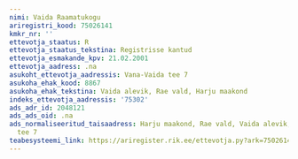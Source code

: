```yaml
---
nimi: Vaida Raamatukogu
ariregistri_kood: 75026141
kmkr_nr: ''
ettevotja_staatus: R
ettevotja_staatus_tekstina: Registrisse kantud
ettevotja_esmakande_kpv: 21.02.2001
ettevotja_aadress: .na
asukoht_ettevotja_aadressis: Vana-Vaida tee 7
asukoha_ehak_kood: 8867
asukoha_ehak_tekstina: Vaida alevik, Rae vald, Harju maakond
indeks_ettevotja_aadressis: '75302'
ads_adr_id: 2048121
ads_ads_oid: .na
ads_normaliseeritud_taisaadress: Harju maakond, Rae vald, Vaida alevik, Vana-Vaida
  tee 7
teabesysteemi_link: https://ariregister.rik.ee/ettevotja.py?ark=75026141&ref=rekvisiidid
---
```

